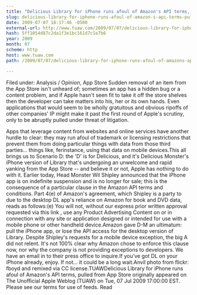 ```yaml
---
title: "Delicious Library for iPhone runs afoul of Amazon's API terms, pulled from App Store"
slug: delicious-library-for-iphone-runs-afoul-of-amazon-s-api-terms-pulled
date: 2009-07-07 18:17:46 -0500
external-url: http://www.tuaw.com/2009/07/07/delicious-library-for-iphone-runs-afoul-of-amazons-api-terms-p/
hash: 5ff1054d87c2da1f3e1bc161d7c1e7b6
year: 2009
month: 07
scheme: http
host: www.tuaw.com
path: /2009/07/07/delicious-library-for-iphone-runs-afoul-of-amazons-api-terms-p/

---
```


Filed under: Analysis / Opinion, App Store
Sudden removal of an item from the App Store isn't unheard of; sometimes an app has a hidden bug or a content problem, and if Apple hasn't seen fit to take it off the store shelves then the developer can take matters into his, her or its own hands. Even applications that would seem to be wholly gratuitous and obvious ripoffs of other companies' IP might make it past the first round of Apple's scrutiny, only to be abruptly pulled under threat of litigation. 
 
Apps that leverage content from websites and online services have another hurdle to clear: they may run afoul of trademark or licensing restrictions that prevent them from doing particular things with data from those third parties... things like, ferinstance, using that data on mobile devices.This all brings us to Scenario D: the 'D' is for Delicious, and it's Delicious Monster's iPhone version of Library that's undergoing an unwelcome and rapid yanking from the App Store -- and believe it or not, Apple has nothing to do with it. Earlier today, Head Monster Wil Shipley announced that the iPhone app is on indefinite suspension and is no longer for sale; this is the consequence of a particular clause in the Amazon API terms and conditions. Part 4(e) of Amazon's agreement, which Shipley is a party to due to the desktop DL app's reliance on Amazon for book and DVD data, reads as follows:(e) You will not, without our express prior written approval requested via  this link  , use any Product Advertising Content on or in connection with any site or application designed or intended for use with a mobile phone or other handheld device.Amazon gave D-M an ultimatum: pull the iPhone app, or lose the API access for the desktop version of Library. Despite Shipley's requests for a mobile device exception, the big A did not relent. It's not 100% clear why Amazon chose to enforce this clause now, nor why the company is not providing exceptions to developers. We have an email in to their press office to inquire.If you've got DL on your iPhone already, enjoy. If not... it could be a long wait.Anvil photo from flickr: fboyd and remixed via CC license.TUAWDelicious Library for iPhone runs afoul of Amazon's API terms, pulled from App Store originally appeared on The Unofficial Apple Weblog (TUAW) on Tue, 07 Jul 2009 17:00:00 EST.  Please see our terms for use of feeds.
Read
